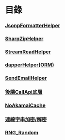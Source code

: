 # 目錄

### [JsonpFormatterHelper](https://github.com/archer0615/codesample/tree/master/JsonpFormatterHelper)

### [SharpZipHelper](https://github.com/archer0615/codesample/tree/master/SharpZipHelper)

### [StreamReadHelper](https://github.com/archer0615/codesample/tree/master/StreamReadHelper)

### [dapperHelper(ORM)](https://github.com/archer0615/codesample/tree/master/dapperHelper(ORM))

### [SendEmailHelper](https://github.com/archer0615/codesample/tree/master/SendEmailHelper)

### [後端CallApi底層](https://github.com/archer0615/codesample/tree/master/%E5%BE%8C%E7%AB%AFCallApi%E5%BA%95%E5%B1%A4)

### [NoAkamaiCache](https://github.com/archer0615/codesample/tree/master/NoAkamaiCache)

### [連線字串加密/解密](https://github.com/archer0615/codesample/tree/master/%E9%80%A3%E7%B7%9A%E5%AD%97%E4%B8%B2%E5%8A%A0%E5%AF%86)

### [RNG_Random](https://github.com/archer0615/codesample/tree/master/RNG_Random)
